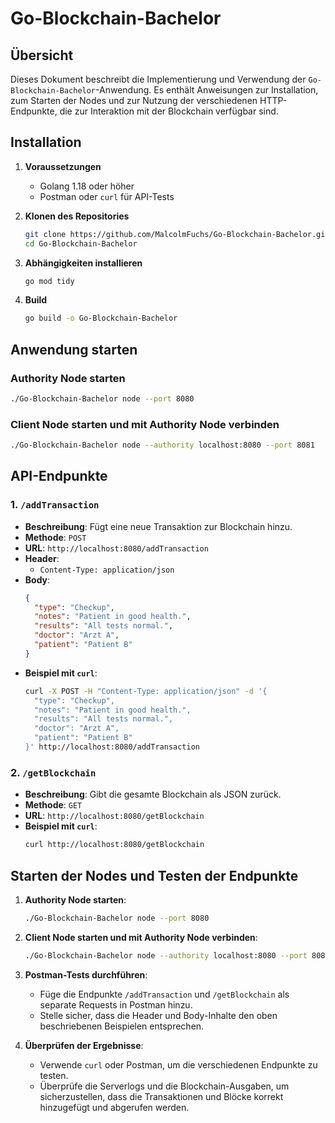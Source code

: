 
# Go-Blockchain-Bachelor

## Übersicht

Dieses Dokument beschreibt die Implementierung und Verwendung der `Go-Blockchain-Bachelor`-Anwendung. Es enthält Anweisungen zur Installation, zum Starten der Nodes und zur Nutzung der verschiedenen HTTP-Endpunkte, die zur Interaktion mit der Blockchain verfügbar sind.

## Installation

1. **Voraussetzungen**
   - Golang 1.18 oder höher
   - Postman oder `curl` für API-Tests

2. **Klonen des Repositories**
   ```bash
   git clone https://github.com/MalcolmFuchs/Go-Blockchain-Bachelor.git
   cd Go-Blockchain-Bachelor
   ```

3. **Abhängigkeiten installieren**
   ```bash
   go mod tidy
   ```

4. **Build**
   ```bash
   go build -o Go-Blockchain-Bachelor
   ```

## Anwendung starten

### Authority Node starten

```bash
./Go-Blockchain-Bachelor node --port 8080
```

### Client Node starten und mit Authority Node verbinden

```bash
./Go-Blockchain-Bachelor node --authority localhost:8080 --port 8081
```

## API-Endpunkte

### 1. `/addTransaction`

- **Beschreibung**: Fügt eine neue Transaktion zur Blockchain hinzu.
- **Methode**: `POST`
- **URL**: `http://localhost:8080/addTransaction`
- **Header**: 
  - `Content-Type: application/json`
- **Body**:
  ```json
  {
    "type": "Checkup",
    "notes": "Patient in good health.",
    "results": "All tests normal.",
    "doctor": "Arzt A",
    "patient": "Patient B"
  }
  ```
- **Beispiel mit `curl`**:
  ```bash
  curl -X POST -H "Content-Type: application/json" -d '{
    "type": "Checkup",
    "notes": "Patient in good health.",
    "results": "All tests normal.",
    "doctor": "Arzt A",
    "patient": "Patient B"
  }' http://localhost:8080/addTransaction
  ```

### 2. `/getBlockchain`

- **Beschreibung**: Gibt die gesamte Blockchain als JSON zurück.
- **Methode**: `GET`
- **URL**: `http://localhost:8080/getBlockchain`
- **Beispiel mit `curl`**:
  ```bash
  curl http://localhost:8080/getBlockchain
  ```

## Starten der Nodes und Testen der Endpunkte

1. **Authority Node starten**:
   ```bash
   ./Go-Blockchain-Bachelor node --port 8080
   ```

2. **Client Node starten und mit Authority Node verbinden**:
   ```bash
   ./Go-Blockchain-Bachelor node --authority localhost:8080 --port 8081
   ```

3. **Postman-Tests durchführen**:
   - Füge die Endpunkte `/addTransaction` und `/getBlockchain` als separate Requests in Postman hinzu.
   - Stelle sicher, dass die Header und Body-Inhalte den oben beschriebenen Beispielen entsprechen.

4. **Überprüfen der Ergebnisse**:
   - Verwende `curl` oder Postman, um die verschiedenen Endpunkte zu testen.
   - Überprüfe die Serverlogs und die Blockchain-Ausgaben, um sicherzustellen, dass die Transaktionen und Blöcke korrekt hinzugefügt und abgerufen werden.

